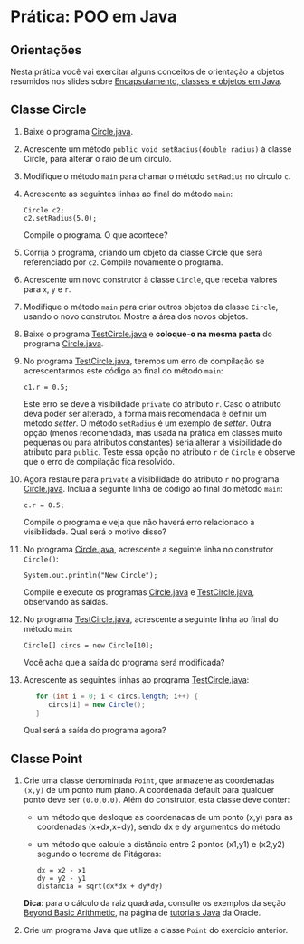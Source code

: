 # Prática: POO em Java



## Orientações 

Nesta prática você vai exercitar alguns conceitos de orientação a objetos resumidos nos slides sobre [Encapsulamento, classes e objetos em Java](https://drive.google.com/open?id=1S3Deuzbxmx71AIxZufadF7MTFq26WQ3_4ug4AtXcXi4). 


## Classe Circle

1. Baixe o programa [Circle.java](Circle.java).

2. Acrescente um método `public void setRadius(double radius)` à classe Circle, para alterar o raio de um círculo.

3. Modifique o método `main` para chamar o método `setRadius` no círculo `c`.

4. Acrescente as seguintes linhas ao final do método `main`:
   ```
   Circle c2;
   c2.setRadius(5.0);
   ```
   Compile o programa. O que acontece?

5. Corrija o programa, criando um objeto da classe Circle que será referenciado por `c2`. Compile novamente o programa.

6. Acrescente um novo construtor à classe `Circle`, que receba valores para `x`, `y` e `r`.

7. Modifique o método `main` para criar outros objetos da classe `Circle`, usando o novo construtor. Mostre a área dos novos objetos.

8. Baixe o programa [TestCircle.java](TestCircle.java) e **coloque-o na mesma pasta** do programa [Circle.java](Circle.java). 

9. No programa [TestCircle.java](TestCircle.java), teremos um erro de compilação se acrescentarmos este código ao final do método `main`:
    ```
    c1.r = 0.5;
    ```
    Este erro se deve à visibilidade `private` do atributo `r`. Caso o atributo deva poder ser alterado, a forma mais recomendada é definir um método *setter*. O método `setRadius`  é um exemplo de *setter*. Outra opção (menos recomendada, mas usada na prática em classes muito pequenas ou para atributos constantes) seria alterar a visibilidade do atributo para `public`. Teste essa opção no atributo  `r` de `Circle` e observe que o erro de compilação fica resolvido.
   

10. Agora restaure para `private` a visibilidade do atributo `r` no programa [Circle.java](Circle.java). Inclua a seguinte linha de código ao final do método `main`:
    ```
    c.r = 0.5;
    ```
    Compile o programa e veja que não haverá erro relacionado à visibilidade. Qual será o motivo disso?
   

11. No programa [Circle.java](Circle.java), acrescente a seguinte linha no construtor `Circle()`:
    ```
    System.out.println("New Circle");
    ```
    Compile e execute os programas [Circle.java](Circle.java) e [TestCircle.java](TestCircle.java), observando as saídas.

12. No programa [TestCircle.java](TestCircle.java), acrescente a seguinte linha ao final do método `main`:
    ```
    Circle[] circs = new Circle[10];
    ```
    Você acha que a saída do programa será modificada?

13. Acrescente as seguintes linhas ao programa [TestCircle.java](TestCircle.java):
    ```java
       for (int i = 0; i < circs.length; i++) {
          circs[i] = new Circle();
       }
    ```
    Qual será a saída do programa agora?



## Classe Point 

1. Crie uma classe denominada ``Point``, que armazene as coordenadas ``(x,y)`` de um ponto num plano. A coordenada default para qualquer ponto deve ser ``(0.0,0.0)``. Além do construtor, esta classe deve conter:

   - um método que desloque as coordenadas de um ponto (x,y) para as coordenadas (x+dx,x+dy), sendo dx e dy argumentos do método

   - um método que calcule a distância entre 2 pontos (x1,y1) e (x2,y2) segundo o teorema de Pitágoras: 
     ```
     dx = x2 - x1
     dy = y2 - y1
     distancia = sqrt(dx*dx + dy*dy)
     ```
     
   **Dica**: para o cálculo da raiz quadrada, consulte os exemplos da seção [Beyond Basic Arithmetic](http://download.oracle.com/javase/tutorial/java/data/beyondmath.html), na página de [tutoriais Java](http://download.oracle.com/javase/tutorial/) da Oracle. 

2. Crie um programa Java que utilize a classe `Point` do exercício anterior.

 
